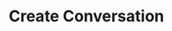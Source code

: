 ---
title: Create Conversation
excerpt: |-
  Create a new conversation.

  Required scopes:
  + **post**
  + **conversate**
api:
  file: lolzteam-public-api-forum.json
  operationId: Conversations.Create
deprecated: false
hidden: false
metadata:
  title: ''
  description: ''
  robots: index
next:
  description: ''
---